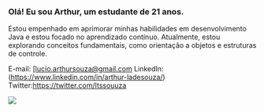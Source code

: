 ### Olá! Eu sou Arthur, um estudante de 21 anos.

Estou empenhado em aprimorar minhas habilidades em desenvolvimento Java e estou focado no aprendizado contínuo. Atualmente, estou explorando conceitos fundamentais, como orientação a objetos e estruturas de controle.


E-mail: [lucio.arthursouza@gmail.com
LinkedIn: (https://www.linkedin.com/in/arthur-ladesouza/)
Twitter:https://twitter.com/Itssouuza

<div align="center">
  <a href="https://github.com/itsSouza">
  <img align="left"src="https://github-readme-stats.vercel.app/api/top-langs/?username=itsSouza&theme=dracula&hide_langs_below=1" />
</a>
</div>

  

 
